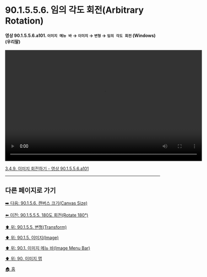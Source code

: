 # 90.1.5.5.6. 임의 각도 회전(Arbitrary Rotation)

<a id="90-01-05-05-06-a101"></a>

#### 영상 90.1.5.5.6.a101. `이미지 메뉴 바` → `이미지` → `변형` → `임의 각도 회전` (Windows) (우리말)
<video controls="controls" width="640" height="360" src="https://github.com/user-attachments/assets/bfc8bc69-1ec0-4522-b531-c0b9248a8d2d"></video>

[3.4.9. 이미지 회전하기 - 영상 90.1.5.5.6.a101](./03-04-09-rotate-an-image.md#90-01-05-05-06-a101)

***

## 다른 페이지로 가기

[➡️ 다음: 90.1.5.6. 캔버스 크기(Canvas Size)](./90-01-05-06-canvas_size.md)

[⬅️ 이전: 90.1.5.5.5. 180도 회전(Rotate 180°)](./90-01-05-05-05-rotate_180.md)

[⬆️ 위: 90.1.5.5. 변형(Transform)](./90-01-05-05-00-transform.md)

[⬆️ 위: 90.1.5. 이미지(Image)](./90-01-05-00-image.md)

[⬆️ 위: 90.1. 이미지 메뉴 바(Image Menu Bar)](./90-01-00-image-menu-bar.md)

[⬆️ 위: 90. 이미지 맵](./90-00-image-map.md)

[🏠 홈](./00-home.md)
